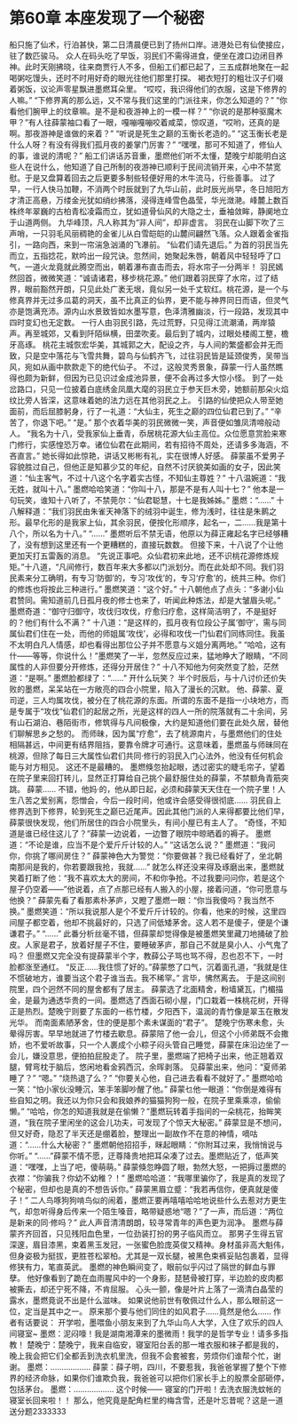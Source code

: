 # 第60章 本座发现了一个秘密
船只施了仙术，行泊甚快，第二日清晨便已到了扬州口岸。进港处已有仙使接应，驻了数匹骏马。
众人在码头吃了早饭，羽民们不需得进食，便坐在渡口边闭目养神。此时天刚拂晓，往来商贾行人不多，但船工们都已起了，三五成群地聚在一起喝粥吃馒头，还时不时用好奇的眼光往他们那里打探。
褐衣短打的粗壮汉子们啜着粥饭，议论声零星飘进墨燃耳朵里。
“哎哎，我识得他们的衣服，这是下修界的人嘛。”
“下修界离的那么远，又不常与我们这里的门派往来，你怎么知道的？”
“你看他们腕甲上的纹章嘛。是不是和夜游神上的一模一样？”
“你说的是那种驱魔木甲？”有人往薛蒙袖口看了一眼，嘎嘣嘎嘣咬着咸菜，惊叹道，“哎哟，还真的是啊。那夜游神是谁做的来着？”
“听说是死生之巅的玉衡长老造的。”
“这玉衡长老是什么人呀？有没有得我们孤月夜的姜掌门厉害？”
“嘿嘿，那可不知道了，修仙人的事，谁说的清呢？”
船工们讲话苏音重，墨燃他们听不太懂，楚晚宁却能明白这些人在说什么，他知道了自己所制的夜游神已顺利于民间流销开来，心中不禁宽慰。于是又盘算着回去之后更要多制些轻便好用的木牛流马，行些善事。
过了早，一行人快马加鞭，不消两个时辰就到了九华山前，此时辰光尚早，冬日旭阳方才清正高悬，万缕金光犹如绡纱拂落，浸得连峰雪色晶莹，华光潋滟。峰麓上数百株终年翠巍的古柏青松凌霜而立，犹如道骨仙风的大隐之士，垂袖敛眸，静阒地立于山道两侧。
九华峰顶，凡人称其为“非人间”，却非虚言。
羽民在山脚下吹了三声哨，一只羽毛风丽稠艳的金雀儿从白雪皑皑的山麓间翩然飞落。众人跟着金雀指引，一路向西，来到一帘湍急汹涌的飞瀑前。
“仙君们请先退后。”
为首的羽民当先而立，五指捻花，默吟出一段咒诀。忽然间，她聚起朱唇，朝着风中轻轻呼了口气，一道火龙竟就此腾空而出，朝着瀑布直击而去，将水帘子一分两半！
羽民嫣然回首，微微笑道：“诚请诸君，移步桃花源。”
他们跟着羽民穿了水帘，过了结界，眼前豁然开朗，只见此处广袤无垠，竟似另一处千丈软红。桃花源，是一个与修真界并无过多瓜葛的洞天，虽不比真正的仙界，更不能与神界同日而语，但灵气亦是饱满充沛。源内山水景致皆如水墨写意，色泽清雅幽淡，行一段路，发现其中四时变幻也无定数。
一行人由羽民引路，先过荒野，只见得江流潮涌，两岸猿声。再至城郊，又看到阡陌纵横，田垄吹麦。最后到了城内，过眼处楼阁工整，檐牙高琢。
桃花主城恢宏华美，其城郭之大，配设之齐，与人间的繁盛都会并无而致，只是空中落花与飞雪共舞，碧鸟与仙鹤齐飞，过往羽民皆是延颈俊秀，吴带当风，宛如从画中款款走下的绝代仙子。
不过，这般灵秀景象，薛蒙一行人虽然瞧得也颇为新鲜，但因为已见识过金成池异景，便不会再过多大惊小怪。
到了一处岔路口，只见一位披着白底绣金凤凰大麾的羽民立于参天巨木旁，她额前那朵火焰纹比旁人皆深，这意味着她的法力远在其他羽民之上。
引路的仙使把众人带至她面前，而后屈膝躬身，行了一礼道：“大仙主，死生之巅的四位仙君已到了。”
“辛苦了，你退下吧。”
“是。”
那个衣着华美的羽民微微一笑，声音便如雏凤清啼般动人。
“我名为十八，受我家仙上垂青，忝居桃花源大仙主高位。众位愿意赏脸来寒门修行，实感惶恐万幸。诸位仙君在此期间，若有招待不周处，还请多多海涵，不吝直言。”
她长得如此惊艳，讲话又彬彬有礼，实在很博人好感。
薛蒙虽不爱男子容貌胜过自己，但他正是知慕少艾的年纪，自然不讨厌貌美如画的女子，因此笑道：“仙主客气，不过十八这个名字着实古怪，不知仙主尊姓？”
十八温婉道：“我无姓，就叫十八。”
墨燃哈哈笑道：“你叫十八，那是不是有人叫十七？”
他本是一句玩笑，谁知十八听了，不禁莞尔：“仙君聪慧，十七是我姊姊。”
墨燃：“……”
十八解释道：“我们羽民由朱雀天神落下的绒羽中诞生，修为浅时，往往是朱鹮之形。最早化形的是我家上仙，其余羽民，便按化形顺序，起名一，二……我是第十八个，所以名为十八。”
“……”
墨燃听后不禁无语，他原以为薛正雍起名字已经够糟了，没有想到这里还有一个更糟糕的，直接玩数数。
但接下来，十八说了个让他更加天打五雷轰的消息。
“先说正事吧。众仙君初来此地，还不识桃花源修炼规矩。”十八道，“凡间修行，数百年来大多都以门派划分。而在此处却不同。我们羽民素来分工确明，有专习‘防御’的，专习‘攻伐’的，专习‘疗愈’的，统共三种。你们的修炼也将按此三种进行。”
墨燃笑道：“这个好。”
十八朝他点了点头：“多谢小仙君赞同。需知道前几日孤月夜的修士也来了，听闻此种炼法，却是大皱眉头呢。”
墨燃奇道：“御守归御守，攻伐归攻伐，疗愈归疗愈，这样简洁明了，不是挺好的？他们有什么不满？”
十八道：“是这样的，孤月夜有位段公子属‘御守’，需与同属仙君们住在一处，而他的师姐属‘攻伐’，必得和攻伐一门仙君们同练同住。我虽不太明白凡人情感，却也看得出那位公子并不愿意与义姐分离两地。”
“哈哈，这有什——等等，你说什么！”墨燃笑了一半，忽然反应过来，猛地睁大了眼睛，“不同属性的人非但要分开修炼，还得分开居住？”
十八不知他为何突然变了脸，茫然道：“是啊。”
墨燃脸都绿了：“……”
开什么玩笑？
半个时辰后，与十八讨价还价失败的墨燃，呆呆站在一方敞亮的四合小院里，陷入了漫长的沉默。
他、薛蒙、夏司逆，三人均属攻伐，被分在了桃花源的东面。所谓的东面不是指一小块地方，而是专属于“攻伐”仙君们的起居之所，光是这样的四人一所的院落就有二十余间，另有山石湖泊、巷陌街市，修筑得与凡间极像，大约是知道他们要在此处久居，替他们聊解思乡之愁的。
而师昧，因为属“疗愈”，去了桃源南片，与墨燃他们的住处相隔甚远，中间更有结界阻挡，要靠令牌才可通行。这意味着，墨燃虽与师昧同在桃源，但除了每日三大属性仙君们共同·修行的羽民入门心法外，他没有任何机会能与对方相见。
这还不是最糟的。
墨燃倏忽抬起眼，透过密实的睫毛帘子，望着在院子里来回打转儿，显然正打算给自己挑个最舒服住处的薛蒙，不禁额角青筋突跳。
薛蒙……
不错，他妈·的，他从即日起，必须和薛蒙天天住在一个院子里！人生八苦之爱别离，怨憎会，今后一段时间，他或许会感受得很彻底……
羽民自上修界选到下修界，轮到死生之巅已近尾声。因此其他门派的人来得都要比他们早，薛蒙很快发现，他们所居住的四合小院里头，有间小屋已有主人了。
“奇怪，不知道是谁已经住这儿了？”薛蒙一边说着，一边瞥了眼院中晾晒着的褥子。
墨燃道：“不论是谁，应当不是个爱斤斤计较的人。”
“这话怎么说？”
墨燃道：“我问你，你挑了哪间房住？”
薛蒙神色大为警觉：“你要做甚？我已经看好了，坐北朝南那间是我的，你若要跟我抢，我就……”
就怎么样还没来得及琢磨出来，墨燃就笑着打断了他：“我不喜欢太大的房间，不和你争抢。不过我要问问你，若是这个屋子仍空着——”他说着，点了点那已经有人搬入的小屋，接着问道，“你可愿意与他换？”
薛蒙先看了看那素朴茅庐，又瞪了墨燃一眼：“你当我傻吗？我当然不换。”
墨燃笑道：“所以我说那人是个不爱斤斤计较的。你看，他来的时候，这里四间屋子都空着，他却不挑最好的，只选了间低矮茅舍。这人若不是傻子，便是个谦谦君子。”
“……”
此番分析丝毫不错，但薛蒙却觉得像是被墨燃笑里藏刀地捅破了脸皮。人家是君子，放着好屋子不住，要睡破茅庐，那自己不就是臭小人、小气鬼了吗？
但墨燃又完全没有提薛蒙半个字，教薛公子骂也骂不得，忍也忍不下，一时脸都涨至通红。
“反正……我住惯了好的。”薛蒙憋了口气，沉着面孔道，“我就是住不惯破地方，谁要当这个君子谁当去。我不稀罕。”
言毕，怫然离去。
于是这间别院里，四个迥然不同的屋舍都有了居主。
薛蒙选了北面精舍，粉墙黛瓦，门楣描金，是最为通透华贵的一间。墨燃选了西面石砌小屋，门口栽着一株桃花树，开得正是热烈。楚晚宁则要了东面的一栋竹楼，夕阳西下，温润的青竹像是翠玉在散发光华。
而南面素陋茅舍，住的便是那个素未谋面的“君子”。
楚晚宁伤寒未愈，头晕得厉害。早早地就进了竹楼去歇息。薛蒙陪了他一会儿，但这个小师弟既不会撒娇，也不爱听故事，只一个人裹成个小粽子闷头管自己睡觉，薛蒙在床沿边坐了一会儿，嫌没意思，便拍拍屁股走了。
院子里，墨燃端了把椅子出来，他正翘着双腿，臂弯枕于脑后，悠闲地看金鸦西沉，余晖剥落。
见薛蒙出来，他问：“夏师弟睡了？”
“嗯。”
“烧热退了么？”
“你要关心他，自己进去看看不就好了。”
墨燃哈哈一笑：“怕小家伙没睡沉，笨手笨脚吵醒了他。”
薛蒙乜他一眼道：“你倒是难得有些自知之明。我还以为你只会和我娘养的猫猫狗狗一般，在院子里乘乘凉，偷偷懒。”
“哈哈，你怎的知道我就是在偷懒？”墨燃玩转着手指间的一朵桃花，抬眸笑道，“我在院子里闲坐的这会儿功夫，可发现了个惊天大秘密。”
薛蒙显是不想问，但又好奇，隐忍了半天还是绷着脸，整理出一副故作不在意的神情，嘀咕道：“……什么大秘密？”
墨燃朝他招招手，眯起眼睛：“你附耳过来，我悄悄说与你听。”
“……”薛蒙不情不愿，迂尊降贵地把耳朵凑了过去。墨燃贴近了，低声笑道：“嘿嘿，上当了吧，傻萌萌。”
薛蒙倏忽睁圆了眼，勃然大怒，一把搙过墨燃的衣襟：“你骗我？你幼不幼稚？！”
墨燃哈哈道：“我哪里骗你了，我是真的发现了个秘密，但却也是真的不想告诉你。”
薛蒙黑眉立蹙：“我若再信你，便真就是傻子！”
二人鸟啄狗狗啃鸟似的闹着，墨燃正要再嘻嘻哈哈地说些什么去惹对方更生气，却忽听得身后传来一个陌生嗓音，略带疑惑地“嗯？”了一声，而后道：“两位是新来的同·修吗？”
此人声音清清朗朗，较寻常青年的声色更为润净。
墨燃与薛蒙齐齐回首，只见残阳血色里，一位劲装打扮的男子临风而立。
那男子生得五官深邃，眉目漆黑，束着黑玉发冠，一张蜜色脸庞英俊又精神。身材虽非高大魁伟，但身姿极为挺拔，更胜苍松翠柏。尤其是一双长腿，被黑色束裤妥贴包裹着，显得修狭有力，笔直英武。
墨燃的神色瞬间变了，眼前似乎闪过了隔世的鲜血与罪孽。
他好像看到了跪在血雨腥风中的一个身影，琵琶骨被打穿，半边脸的皮肉都被撕去，却还宁死不降，不肯屈服。
心头一颤，像是叶片上落了一滴清白晶莹的露水，墨燃竟说不出是什么滋味。
如果说他前世有敬佩过什么人，那么眼前这一位，定当是其中之一。
原来那个要与他们同住的如风君子……竟然是他么……
作者有话要说：
开学啦，墨喂鱼小朋友来到了九华山鸟人大学，入住了欢乐的四人间寝室~
墨燃：泥闷嚎！我是湖南湘潭来的墨微雨！我学的是哲学专业！请多多指教！
楚晚宁：楚晚宁，我来自临安，寝室阳台丢的那一堆衣服和袜子都是我的，晚上我会把它们全都丢到洗衣机里洗，但我不会套被套，劳烦你们谁帮个忙，谢谢。
墨燃：………………
薛蒙：薛子明，四川，不要惹我，我爸爸掌握了整个下修界的经济命脉，如果你们谁欺负我，我爸爸可以把你们家长手上的股票全部砸停，包括茅台。
墨燃：………………
这个时候——
寝室的门开啦！去洗衣服洗蚊帐的寝室长回来啦！！
那么，他究竟是配角栏里的梅含雪，还是叶忘昔呢？这是一道送分题2333333
